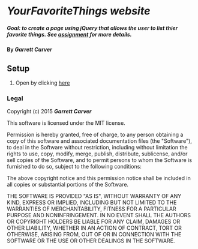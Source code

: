 # _YourFavoriteThings website_

##### _Goal: to create a page using jQuery that allows the user to list thier favorite things.  See [assignment](https://www.learnhowtoprogram.com/lessons/jquery-code-review) for more details._

#### By _**Garrett Carver**_

## Setup

1. Open by clicking [here](https://gariti.github.io/YourFavoriteThings-jQuery)

### Legal

Copyright (c) 2015 **_Garrett Carver_**

This software is licensed under the MIT license.

Permission is hereby granted, free of charge, to any person obtaining a copy
of this software and associated documentation files (the "Software"), to deal
in the Software without restriction, including without limitation the rights
to use, copy, modify, merge, publish, distribute, sublicense, and/or sell
copies of the Software, and to permit persons to whom the Software is
furnished to do so, subject to the following conditions:

The above copyright notice and this permission notice shall be included in
all copies or substantial portions of the Software.

THE SOFTWARE IS PROVIDED "AS IS", WITHOUT WARRANTY OF ANY KIND, EXPRESS OR
IMPLIED, INCLUDING BUT NOT LIMITED TO THE WARRANTIES OF MERCHANTABILITY,
FITNESS FOR A PARTICULAR PURPOSE AND NONINFRINGEMENT. IN NO EVENT SHALL THE
AUTHORS OR COPYRIGHT HOLDERS BE LIABLE FOR ANY CLAIM, DAMAGES OR OTHER
LIABILITY, WHETHER IN AN ACTION OF CONTRACT, TORT OR OTHERWISE, ARISING FROM,
OUT OF OR IN CONNECTION WITH THE SOFTWARE OR THE USE OR OTHER DEALINGS IN
THE SOFTWARE.